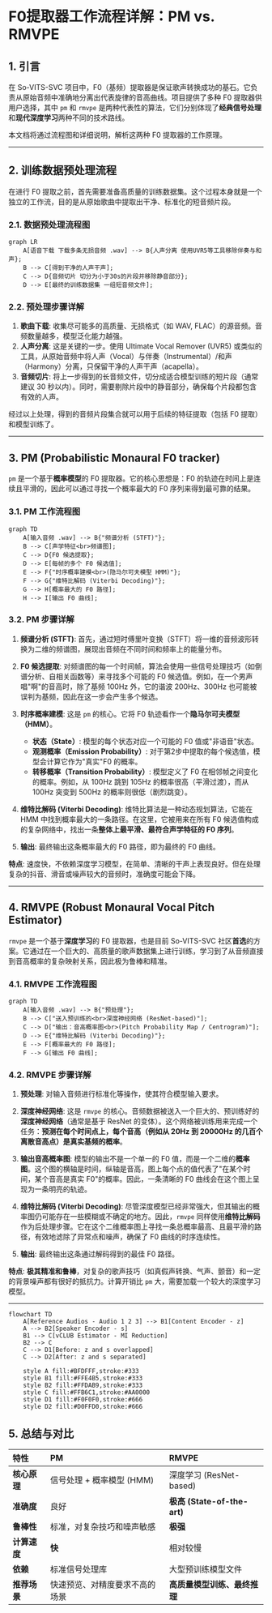 # F0提取器工作流程详解：PM vs. RMVPE

## 1. 引言

在 So-VITS-SVC 项目中，F0（基频）提取器是保证歌声转换成功的基石。它负责从原始音频中准确地分离出代表旋律的音高曲线。项目提供了多种 F0 提取器供用户选择，其中 `pm` 和 `rmvpe` 是两种代表性的算法，它们分别体现了**经典信号处理**和**现代深度学习**两种不同的技术路线。

本文档将通过流程图和详细说明，解析这两种 F0 提取器的工作原理。

---

## 2. 训练数据预处理流程

在进行 F0 提取之前，首先需要准备高质量的训练数据集。这个过程本身就是一个独立的工作流，目的是从原始歌曲中提取出干净、标准化的短音频片段。

### 2.1. 数据预处理流程图

```mermaid
graph LR
    A[语音下载 下载多条无损音频 .wav] --> B{人声分离 使用UVR5等工具移除伴奏与和声};
    B --> C[得到干净的人声干声];
    C --> D{音频切片 切分为小于30s的片段并移除静音部分};
    D --> E[最终的训练数据集 一组短音频文件];
```

### 2.2. 预处理步骤详解

1.  **歌曲下载**: 收集尽可能多的高质量、无损格式（如 WAV, FLAC）的源音频。音频数量越多，模型泛化能力越强。
2.  **人声分离**: 这是关键的一步。使用 Ultimate Vocal Remover (UVR5) 或类似的工具，从原始音频中将人声（Vocal）与伴奏（Instrumental）/和声（Harmony）分离，只保留干净的人声干声（acapella）。
3.  **音频切片**: 将上一步得到的长音频文件，切分成适合模型训练的短片段（通常建议 30 秒以内）。同时，需要剔除片段中的静音部分，确保每个片段都包含有效的人声。

经过以上处理，得到的音频片段集合就可以用于后续的特征提取（包括 F0 提取）和模型训练了。

---

## 3. PM (Probabilistic Monaural F0 tracker)

`pm` 是一个基于**概率模型**的 F0 提取器。它的核心思想是：F0 的轨迹在时间上是连续且平滑的，因此可以通过寻找一个概率最大的 F0 序列来得到最可靠的结果。

### 3.1. PM 工作流程图

```mermaid
graph TD
    A[输入音频 .wav] --> B{"频谱分析 (STFT)"};
    B --> C[声学特征<br>频谱图];
    C --> D{F0 候选提取};
    D --> E[每帧的多个 F0 候选值];
    E --> F{"时序概率建模<br>(隐马尔可夫模型 HMM)"};
    F --> G{"维特比解码 (Viterbi Decoding)"};
    G --> H[概率最大的 F0 路径];
    H --> I[输出 F0 曲线];
```

### 3.2. PM 步骤详解

1.  **频谱分析 (STFT)**: 首先，通过短时傅里叶变换（STFT）将一维的音频波形转换为二维的频谱图，展现出音频在不同时间和频率上的能量分布。

2.  **F0 候选提取**: 对频谱图的每一个时间帧，算法会使用一些信号处理技巧（如倒谱分析、自相关函数等）来寻找多个可能的 F0 候选值。例如，在一个男声唱"啊"的音高时，除了基频 100Hz 外，它的谐波 200Hz、300Hz 也可能被误判为基频，因此在这一步会产生多个候选。

3.  **时序概率建模**: 这是 `pm` 的核心。它将 F0 轨迹看作一个**隐马尔可夫模型（HMM）**。
    *   **状态（State）**: 模型的每个状态对应一个可能的 F0 值或"非语音"状态。
    *   **观测概率（Emission Probability）**: 对于第2步中提取的每个候选值，模型会计算它作为"真实"F0 的概率。
    *   **转移概率（Transition Probability）**: 模型定义了 F0 在相邻帧之间变化的概率。例如，从 100Hz 跳到 105Hz 的概率很高（平滑过渡），而从 100Hz 突变到 500Hz 的概率则很低（剧烈跳变）。

4.  **维特比解码 (Viterbi Decoding)**: 维特比算法是一种动态规划算法，它能在 HMM 中找到概率最大的一条路径。在这里，它被用来在所有 F0 候选值构成的复杂网络中，找出一条**整体上最平滑、最符合声学特征的 F0 序列**。

5.  **输出**: 最终输出这条概率最大的 F0 路径，即为最终的 F0 曲线。

**特点**: 速度快，不依赖深度学习模型，在简单、清晰的干声上表现良好。但在处理复杂的抖音、滑音或噪声较大的音频时，准确度可能会下降。

---

## 4. RMVPE (Robust Monaural Vocal Pitch Estimator)

`rmvpe` 是一个基于**深度学习**的 F0 提取器，也是目前 So-VITS-SVC 社区**首选**的方案。它通过在一个巨大的、高质量的歌声数据集上进行训练，学习到了从音频直接到音高概率的复杂映射关系，因此极为鲁棒和精准。

### 4.1. RMVPE 工作流程图

```mermaid
graph TD
    A[输入音频 .wav] --> B{"预处理"};
    B --> C["送入预训练的<br>深度神经网络 (ResNet-based)"];
    C --> D["输出：音高概率图<br>(Pitch Probability Map / Centrogram)"];
    D --> E{"维特比解码 (Viterbi Decoding)"};
    E --> F[概率最大的 F0 路径];
    F --> G[输出 F0 曲线];
```

### 4.2. RMVPE 步骤详解

1.  **预处理**: 对输入音频进行标准化等操作，使其符合模型输入要求。

2.  **深度神经网络**: 这是 `rmvpe` 的核心。音频数据被送入一个巨大的、预训练好的**深度神经网络**（通常是基于 ResNet 的变体）。这个网络被训练用来完成一个任务：**预测在每个时间点上，每个音高（例如从 20Hz 到 20000Hz 的几百个离散音高点）是真实基频的概率**。

3.  **输出音高概率图**: 模型的输出不是一个单一的 F0 值，而是一个二维的**概率图**。这个图的横轴是时间，纵轴是音高，图上每个点的值代表了"在某个时间，某个音高是真实 F0"的概率。因此，一条清晰的 F0 曲线会在这个图上呈现为一条明亮的轨迹。

4.  **维特比解码 (Viterbi Decoding)**: 尽管深度模型已经非常强大，但其输出的概率图仍可能存在一些模糊或不确定的地方。因此，`rmvpe` 同样使用**维特比解码**作为后处理步骤。它在这个二维概率图上寻找一条总概率最高、且最平滑的路径，有效地滤除了异常点和噪声，确保了 F0 曲线的时序连续性。

5.  **输出**: 最终输出这条通过解码得到的最佳 F0 路径。

**特点**: **极其精准和鲁棒**，对复杂的歌声技巧（如真假声转换、气声、颤音）和一定的背景噪声都有很好的抵抗力。计算开销比 `pm` 大，需要加载一个较大的深度学习模型。

---


```mermaid
flowchart TD
    A[Reference Audios - Audio 1 2 3] --> B1[Content Encoder - z]
    A --> B2[Speaker Encoder - s]
    B1 --> C[vCLUB Estimator - MI Reduction]
    B2 --> C
    C --> D1[Before: z and s overlapped]
    C --> D2[After: z and s separated]

    style A fill:#BFDFFF,stroke:#333
    style B1 fill:#FFE4B5,stroke:#333
    style B2 fill:#FFDAB9,stroke:#333
    style C fill:#FFB6C1,stroke:#AA0000
    style D1 fill:#F0F0F0,stroke:#666
    style D2 fill:#D0FFD0,stroke:#666

```

## 5. 总结与对比

| 特性 | PM | RMVPE |
| :--- | :--- | :--- |
| **核心原理** | 信号处理 + 概率模型 (HMM) | 深度学习 (ResNet-based) |
| **准确度** | 良好 | **极高 (State-of-the-art)** |
| **鲁棒性** | 标准，对复杂技巧和噪声敏感 | **极强** |
| **计算速度** | **快** | 相对较慢 |
| **依赖** | 标准信号处理库 | 大型预训练模型文件 |
| **推荐场景** | 快速预览、对精度要求不高的场景 | **高质量模型训练、最终推理** | 
